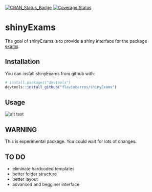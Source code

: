 
<!-- README.md is generated from README.Rmd. Please edit that file -->

[![CRAN\_Status\_Badge](http://www.r-pkg.org/badges/version/shinyExams)](https://cran.r-project.org/package=shinyExams)
[![Coverage
Status](https://img.shields.io/codecov/c/github/flaviobarros/shinyExams/master.svg)](https://codecov.io/github/flaviobarros/shinyExams?branch=master)

# shinyExams

The goal of shinyExams is to provide a shiny interface for the package
[exams](https://cran.r-project.org/web/packages/exams/index.html).

## Installation

You can install shinyExams from github with:

``` r
# install.packages("devtools")
devtools::install_github("flaviobarros/shinyExams")
```

## Usage

![alt
text](https://github.com/flaviobarros/shinyExams/blob/master/man/shinyExams.gif)

## WARNING

This is experimental package. You could wait for lots of changes.

## TO DO

  - eliminate hardcoded templates
  - better folder structure
  - better layout
  - advanced and begginer interface
